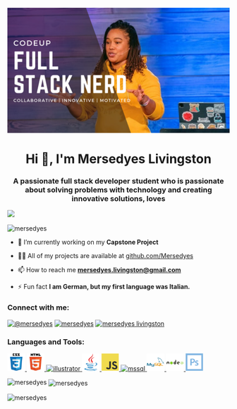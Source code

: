 ![](https://github.com/Mersedyes/Mersedyes/blob/main/Blog%20Banner%20for%20GitHub.png)
<h1 align="center">Hi 👋, I'm Mersedyes Livingston</h1>
<h3 align="center">A passionate full stack developer student who is passionate about solving problems with technology and creating innovative solutions, loves</h3>
<img align=“right” alt+”Coding” width=“400” src=“https://cdn.dribbble.com/users/1894420/screenshots/14032021/media/a85f637f1eb4cd5efdd307f9760472a1.gif”>

<p align="left"> <img src="https://komarev.com/ghpvc/?username=mersedyes&label=Profile%20views&color=0e75b6&style=flat" alt="mersedyes" /> </p>

- 🌱 I’m currently working on my **Capstone Project**

- 👨‍💻 All of my projects are available at [github.com/Mersedyes](github.com/Mersedyes)

- 📫 How to reach me **mersedyes.livingston@gmail.com**

- ⚡ Fun fact **I am German, but my first language was Italian.**

<h3 align="left">Connect with me:</h3>
<p align="left">
<a href="https://codepen.io/@mersedyes" target="blank"><img align="center" src="https://raw.githubusercontent.com/rahuldkjain/github-profile-readme-generator/master/src/images/icons/Social/codepen.svg" alt="@mersedyes" height="30" width="40" /></a>
<a href="https://linkedin.com/in/mersedyes" target="blank"><img align="center" src="https://raw.githubusercontent.com/rahuldkjain/github-profile-readme-generator/master/src/images/icons/Social/linked-in-alt.svg" alt="mersedyes" height="30" width="40" /></a>
<a href="https://fb.com/mersedyes livingston" target="blank"><img align="center" src="https://raw.githubusercontent.com/rahuldkjain/github-profile-readme-generator/master/src/images/icons/Social/facebook.svg" alt="mersedyes livingston" height="30" width="40" /></a>
</p>

<h3 align="left">Languages and Tools:</h3>
<p align="left"> <a href="https://www.w3schools.com/css/" target="_blank" rel="noreferrer"> <img src="https://raw.githubusercontent.com/devicons/devicon/master/icons/css3/css3-original-wordmark.svg" alt="css3" width="40" height="40"/> </a> <a href="https://www.w3.org/html/" target="_blank" rel="noreferrer"> <img src="https://raw.githubusercontent.com/devicons/devicon/master/icons/html5/html5-original-wordmark.svg" alt="html5" width="40" height="40"/> </a> <a href="https://www.adobe.com/in/products/illustrator.html" target="_blank" rel="noreferrer"> <img src="https://www.vectorlogo.zone/logos/adobe_illustrator/adobe_illustrator-icon.svg" alt="illustrator" width="40" height="40"/> </a> <a href="https://www.java.com" target="_blank" rel="noreferrer"> <img src="https://raw.githubusercontent.com/devicons/devicon/master/icons/java/java-original.svg" alt="java" width="40" height="40"/> </a> <a href="https://developer.mozilla.org/en-US/docs/Web/JavaScript" target="_blank" rel="noreferrer"> <img src="https://raw.githubusercontent.com/devicons/devicon/master/icons/javascript/javascript-original.svg" alt="javascript" width="40" height="40"/> </a> <a href="https://www.microsoft.com/en-us/sql-server" target="_blank" rel="noreferrer"> <img src="https://www.svgrepo.com/show/303229/microsoft-sql-server-logo.svg" alt="mssql" width="40" height="40"/> </a> <a href="https://www.mysql.com/" target="_blank" rel="noreferrer"> <img src="https://raw.githubusercontent.com/devicons/devicon/master/icons/mysql/mysql-original-wordmark.svg" alt="mysql" width="40" height="40"/> </a> <a href="https://nodejs.org" target="_blank" rel="noreferrer"> <img src="https://raw.githubusercontent.com/devicons/devicon/master/icons/nodejs/nodejs-original-wordmark.svg" alt="nodejs" width="40" height="40"/> </a> <a href="https://www.photoshop.com/en" target="_blank" rel="noreferrer"> <img src="https://raw.githubusercontent.com/devicons/devicon/master/icons/photoshop/photoshop-line.svg" alt="photoshop" width="40" height="40"/> </a> </p>

<p><img align="left" src="https://github-readme-stats.vercel.app/api/top-langs?username=mersedyes&show_icons=true&locale=en&layout=compact" alt="mersedyes" /></p>

<p>&nbsp;<img align="center" src="https://github-readme-stats.vercel.app/api?username=mersedyes&show_icons=true&locale=en" alt="mersedyes" /></p>

<p><img align="center" src="https://github-readme-streak-stats.herokuapp.com/?user=mersedyes&" alt="mersedyes" /></p>
